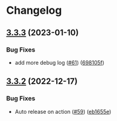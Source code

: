 # Changelog

## [3.3.3](https://github.com/node-modules/cluster-client/compare/v3.3.2...v3.3.3) (2023-01-10)


### Bug Fixes

* add more debug log ([#61](https://github.com/node-modules/cluster-client/issues/61)) ([698105f](https://github.com/node-modules/cluster-client/commit/698105f8016d8cb4f127cfb46aa01ac64c185453))

## [3.3.2](https://github.com/node-modules/cluster-client/compare/v3.3.1...v3.3.2) (2022-12-17)


### Bug Fixes

* Auto release on action ([#59](https://github.com/node-modules/cluster-client/issues/59)) ([eb1655e](https://github.com/node-modules/cluster-client/commit/eb1655e196aa196413e3a169f9ff636cbf83d2c9))
